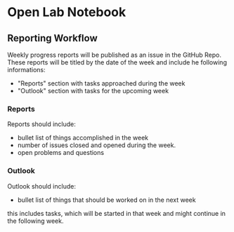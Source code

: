 # Open Lab Notebook

## Reporting Workflow

Weekly progress reports will be published as an issue in the GitHub Repo. These reports will be titled by the date of the week and include he following informations:

* "Reports" section with tasks approached during the week
* "Outlook" section with tasks for the upcoming week

### Reports

Reports should include:

* bullet list of things accomplished in the week
* number of issues closed and opened during the week.
* open problems and questions

### Outlook

Outlook should include:

* bullet list of things that should be worked on in the next week

this includes tasks, which will be started in that week and might continue in the following week.
